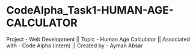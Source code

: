 # CodeAlpha_Task1-HUMAN-AGE-CALCULATOR
Project - Web Development || Topic - Human Age Calculator || Associated with - Code Alpha (intern) || Created by - Ayman Absar
